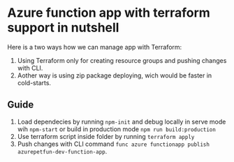 # Azure function app with terraform support in nutshell
Here is a two ways how we can manage app with Terraform: 
1) Using Terraform only for creating resource groups and pushing changes with CLI.
2) Aother way is using zip package deploying, wich would be faster in cold-starts.

## Guide
1) Load dependecies by running `npm-init` and debug locally in serve mode wih `npm-start` or build in production mode `npm run build:production`
2) Use terraform script inside folder by running `terraform apply`
3) Push changes with CLI command `func azure functionapp publish azurepetfun-dev-function-app`. 